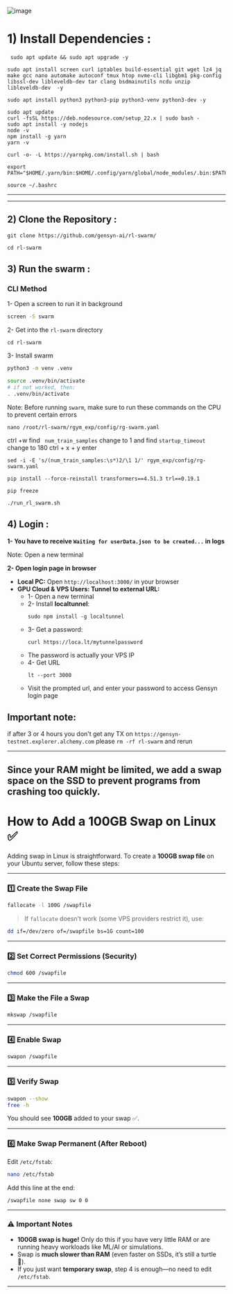 ![image](https://github.com/user-attachments/assets/8ad5a694-e287-4d45-ba57-203f58a19714)






# 1) Install Dependencies :

```
 sudo apt update && sudo apt upgrade -y
```

```
sudo apt install screen curl iptables build-essential git wget lz4 jq make gcc nano automake autoconf tmux htop nvme-cli libgbm1 pkg-config libssl-dev libleveldb-dev tar clang bsdmainutils ncdu unzip libleveldb-dev  -y
```

```
sudo apt install python3 python3-pip python3-venv python3-dev -y
```
```
sudo apt update
curl -fsSL https://deb.nodesource.com/setup_22.x | sudo bash -
sudo apt install -y nodejs
node -v
npm install -g yarn
yarn -v
```


```
curl -o- -L https://yarnpkg.com/install.sh | bash
```

```
export PATH="$HOME/.yarn/bin:$HOME/.config/yarn/global/node_modules/.bin:$PATH"
```

```
source ~/.bashrc
```

---



---

## 2) Clone the Repository :
```
git clone https://github.com/gensyn-ai/rl-swarm/
```


```
cd rl-swarm
```




## 3) Run the swarm :


### CLI Method 
1- Open a screen to run it in background
```bash
screen -S swarm
```
2- Get into the `rl-swarm` directory
```
cd rl-swarm
```
3- Install swarm
```bash
python3 -m venv .venv

source .venv/bin/activate
# if not worked, then:
. .venv/bin/activate

```


Note: Before running `swarm`, make sure to run these commands on the CPU to prevent certain errors

```
nano /root/rl-swarm/rgym_exp/config/rg-swarm.yaml
```
ctrl +w  find ` num_train_samples` change to 1  and find `startup_timeout` change to 180  ctrl + x + y  enter





```
sed -i -E 's/(num_train_samples:\s*)2/\1 1/' rgym_exp/config/rg-swarm.yaml
```
```
pip install --force-reinstall transformers==4.51.3 trl==0.19.1

pip freeze
```


```
./run_rl_swarm.sh
```




## 4) Login :
**1- You have to receive `Waiting for userData.json to be created...` in logs**

Note: Open a new terminal


**2- Open login page in browser**
* **Local PC:** Open `http://localhost:3000/` in your browser
* **GPU Cloud & VPS Users: Tunnel to external URL:**
  * 1- Open a new terminal
  * 2- Install **localtunnel**:
    ```
    sudo npm install -g localtunnel
    ```
  * 3- Get a password:
    ```
    curl https://loca.lt/mytunnelpassword
    ```
  * The password is actually your VPS IP
  * 4- Get URL
    ```
    lt --port 3000
    ```
  * Visit the prompted url, and enter your password to access Gensyn login page


 
 ## Important note: 
  if after 3 or 4 hours you don't get any TX on `https://gensyn-testnet.explorer.alchemy.com` please `rm -rf rl-swarm` and rerun




-----

## Since your RAM might be limited, we add a swap space on the SSD to prevent programs from crashing too quickly.



# How to Add a 100GB Swap on Linux ✅

Adding swap in Linux is straightforward. To create a **100GB swap file** on your Ubuntu server, follow these steps:

---

### 1️⃣ Create the Swap File

```bash
fallocate -l 100G /swapfile
```

> If `fallocate` doesn’t work (some VPS providers restrict it), use:

```bash
dd if=/dev/zero of=/swapfile bs=1G count=100
```

---

### 2️⃣ Set Correct Permissions (Security)

```bash
chmod 600 /swapfile
```

---

### 3️⃣ Make the File a Swap

```bash
mkswap /swapfile
```

---

### 4️⃣ Enable Swap

```bash
swapon /swapfile
```

---

### 5️⃣ Verify Swap

```bash
swapon --show
free -h
```

You should see **100GB** added to your swap ✅.

---

### 6️⃣ Make Swap Permanent (After Reboot)

Edit `/etc/fstab`:

```bash
nano /etc/fstab
```

Add this line at the end:

```
/swapfile none swap sw 0 0
```

---

### ⚠️ Important Notes

* **100GB swap is huge!** Only do this if you have very little RAM or are running heavy workloads like ML/AI or simulations.
* Swap is **much slower than RAM** (even faster on SSDs, it’s still a turtle 🐢).
* If you just want **temporary swap**, step 4 is enough—no need to edit `/etc/fstab`.

---








